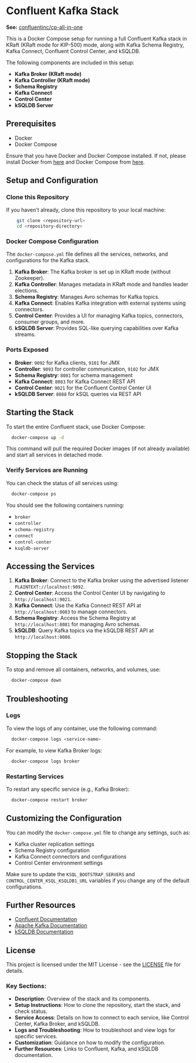 
# Confluent Kafka Stack

**See:** [confluentinc/cp-all-in-one](https://github.com/confluentinc/cp-all-in-one/tree/7.9.0-post/cp-all-in-one)

This is a Docker Compose setup for running a full Confluent Kafka stack in KRaft (KRaft mode for KIP-500) mode, along with Kafka Schema Registry, Kafka Connect, Confluent Control Center, and kSQLDB.

The following components are included in this setup:
- **Kafka Broker (KRaft mode)**
- **Kafka Controller (KRaft mode)**
- **Schema Registry**
- **Kafka Connect**
- **Control Center**
- **kSQLDB Server**

## Prerequisites

- Docker
- Docker Compose

Ensure that you have Docker and Docker Compose installed. If not, please install Docker from [here](https://www.docker.com/get-started) and Docker Compose from [here](https://docs.docker.com/compose/install/).

## Setup and Configuration

### Clone this Repository
If you haven't already, clone this repository to your local machine:

```bash
    git clone <repository-url>
    cd <repository-directory>
```

### Docker Compose Configuration
The `docker-compose.yml` file defines all the services, networks, and configurations for the Kafka stack.

1. **Kafka Broker**: The Kafka broker is set up in KRaft mode (without Zookeeper).
2. **Kafka Controller**: Manages metadata in KRaft mode and handles leader elections.
3. **Schema Registry**: Manages Avro schemas for Kafka topics.
4. **Kafka Connect**: Enables Kafka integration with external systems using connectors.
5. **Control Center**: Provides a UI for managing Kafka topics, connectors, consumer groups, and more.
6. **kSQLDB Server**: Provides SQL-like querying capabilities over Kafka streams.

### Ports Exposed

- **Broker**: `9092` for Kafka clients, `9101` for JMX
- **Controller**: `9093` for controller communication, `9102` for JMX
- **Schema Registry**: `8081` for schema management
- **Kafka Connect**: `8083` for Kafka Connect REST API
- **Control Center**: `9021` for the Confluent Control Center UI
- **kSQLDB Server**: `8088` for kSQL queries via REST API

## Starting the Stack

To start the entire Confluent stack, use Docker Compose:

```bash
  docker-compose up -d
```

This command will pull the required Docker images (if not already available) and start all services in detached mode.

### Verify Services are Running

You can check the status of all services using:

```bash
  docker-compose ps
```

You should see the following containers running:
- `broker`
- `controller`
- `schema-registry`
- `connect`
- `control-center`
- `ksqldb-server`

## Accessing the Services

1. **Kafka Broker**: Connect to the Kafka broker using the advertised listener `PLAINTEXT://localhost:9092`.
2. **Control Center**: Access the Control Center UI by navigating to `http://localhost:9021`.
3. **Kafka Connect**: Use the Kafka Connect REST API at `http://localhost:8083` to manage connectors.
4. **Schema Registry**: Access the Schema Registry at `http://localhost:8081` for managing Avro schemas.
5. **kSQLDB**: Query Kafka topics via the kSQLDB REST API at `http://localhost:8088`.

## Stopping the Stack

To stop and remove all containers, networks, and volumes, use:

```bash
  docker-compose down
```

## Troubleshooting

### Logs
To view the logs of any container, use the following command:

```bash
  docker-compose logs <service-name>
```

For example, to view Kafka Broker logs:

```bash
  docker-compose logs broker
```

### Restarting Services
To restart any specific service (e.g., Kafka Broker):

```bash
  docker-compose restart broker
```

## Customizing the Configuration

You can modify the `docker-compose.yml` file to change any settings, such as:
- Kafka cluster replication settings
- Schema Registry configuration
- Kafka Connect connectors and configurations
- Control Center environment settings

Make sure to update the `KSQL_BOOTSTRAP_SERVERS` and `CONTROL_CENTER_KSQL_KSQLDB1_URL` variables if you change any of the default configurations.

## Further Resources

- [Confluent Documentation](https://docs.confluent.io/)
- [Apache Kafka Documentation](https://kafka.apache.org/documentation/)
- [kSQLDB Documentation](https://docs.ksqldb.io/)

## License

This project is licensed under the MIT License - see the [LICENSE](LICENSE) file for details.

### Key Sections:

- **Description**: Overview of the stack and its components.
- **Setup Instructions**: How to clone the repository, start the stack, and check status.
- **Service Access**: Details on how to connect to each service, like Control Center, Kafka Broker, and kSQLDB.
- **Logs and Troubleshooting**: How to troubleshoot and view logs for specific services.
- **Customization**: Guidance on how to modify the configuration.
- **Further Resources**: Links to Confluent, Kafka, and kSQLDB documentation.
